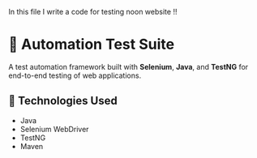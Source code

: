 In this file I write a code for testing noon website !!

# 🧪 Automation Test Suite

A test automation framework built with **Selenium**, **Java**, and **TestNG** for end-to-end testing of web applications.

## 🔧 Technologies Used

- Java
- Selenium WebDriver
- TestNG
- Maven
